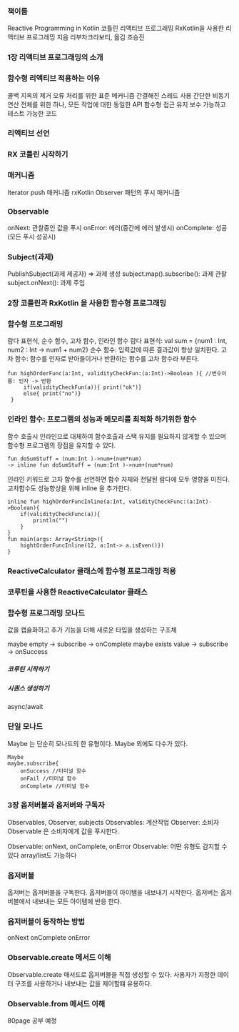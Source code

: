 

### 책이름
Reactive Programming in Kotlin
코틀린 리액티브 프로그래밍
RxKotlin을 사용한 리액티브 프로그래밍
지음 리부차크라보티, 옮김 조승진

### 1장 리액티브 프로그래밍의 소개
### 함수형 리액티브 적용하는 이유
콜백 지옥의 제거
오류 처리를 위한 표준 메커니즘
간결해진 스레드 사용 
간단한 비동기 연산
전체를 위한 하나, 모든 작업에 대한 동일한 API
함수형 접근 
유지 보수 가능하고 테스트 가능한 코드
### 리액티브 선언
### RX 코틀린 시작하기
### 매커니즘
Iterator push 매커니즘
rxKotlin Observer 패턴의 푸시 매커니즘

### Observable
onNext: 관찰중인 값을 푸시
onError: 에러(중간에 에러 발생시)
onComplete: 성공(모든 푸시 성공시)

### Subject(과제)
PublishSubject(과제 제공자) => 과제 생성
subject.map().subscribe(): 과제 관찰
subject.onNext(): 과제 주입

### 2장 코틀린과 RxKotlin 을 사용한 함수형 프로그래밍
### 함수형 프로그래밍
람다 표현식, 순수 함수, 고차 함수, 인라인 함수
람다 표현식: val sum = {num1 : Int, num2 : Int -> num1 + num2}
순수 함수: 입력값에 따른 결과값이 항상 일치한다.
고차 함수: 함수를 인자로 받아들이거나 반환하는 함수를 고차 함수라 부른다.

```
fun highOrderFunc(a:Int, validityCheckFun:(a:Int)->Boolean ){ //변수이름: 인자 -> 반환
     if(validityCheckFun(a)){ print("ok")}
     else{ print("no")}
 }
```

### 인라인 함수: 프로그램의 성능과 메모리를 최적화 하기위한 함수
함수 호출시 인라인으로 대체하여 함수호출과 스택 유지를 필요하지 않게할 수 있으며 함수형 프로그램의 장점을 유지할 수 있다.
```
fun doSumStuff = (num:Int )->num+(num*num)
-> inline fun doSumStuff = (num:Int )->num+(num*num)
```
인라인 키워드로 고차 함수를 선언하면 함수 자체와 전달된 람다에 모두 영향을 미친다.
고차함수도 성능향상을 위해 inline 을 추가한다.
```
inline fun highOrderFuncInline(a:Int, validityCheckFunc:(a:Int)->Boolean){
    if(validityCheckFunc(a)){
        println("")
    }
}
fun main(args: Array<String>){
    hightOrderFuncInline(12, a:Int-> a.isEven()})
}
```

### ReactiveCalculator 클래스에 함수형 프로그래밍 적용

### 코루틴을 사용한 ReactiveCalculator 클래스 

### 함수형 프로그래밍 모나드
값을 캡슐화하고 추가 기능을 더해 새로운 타입을 생성하는 구조체

maybe empty -> subscribe -> onComplete
maybe exists value -> subscribe -> onSuccess

##### 코루틴 시작하기

##### 시퀀스 생성하기
async/await


### 단일 모나드
Maybe 는 단순히 모나드의 한 유형이다. Maybe 외에도 다수가 있다.
```
Maybe
maybe.subscribe{
    onSuccess //터미널 함수
    onFail //터미널 함수
    onComplete //터미널 함수
```
### 3장 옵저버블과 옵저버와 구독자
Observables, Observer, subjects
Observables: 계산작업
Observer: 소비자
Observable 은 소비자에게 값을 푸시한다.

Observable: onNext, onComplete, onError
Observable<T>: 어떤 유형도 감지할 수 있다 array/list도 가능하다

### 옵저버블
옵저버는 옵저버블을 구독한다.
옵저버블이 아이탬을 내보내기 시작한다.
옵저버는 옵저버블에서 내보내는 모든 아이템에 반응 한다.

### 옵저버블이 동작하는 방법 
onNext onComplete onError 

### Observable.create 메서드 이해
Observable.create 매서드로 옵저버블을 직접 생성할 수 있다.
사용자가 지정한 데이터 구조를 사용하거나 내보내는 값을 제어할떄 유용하다.

### Observable.from 메서드 이해
80page 공부 예정
